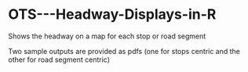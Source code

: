 # OTS---Headway-Displays-in-R
Shows the headway on a map for each stop or road segment

Two sample outputs are provided as pdfs (one for stops centric and the other for road segment centric)
